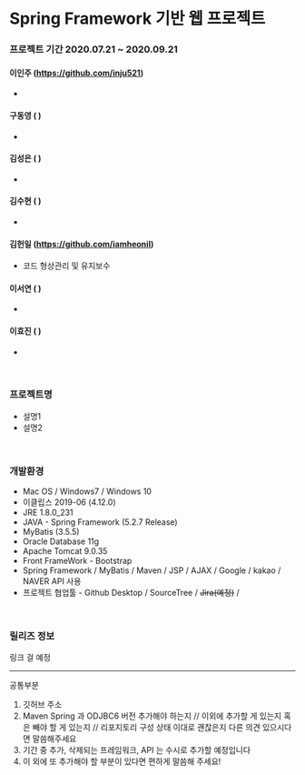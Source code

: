 # Spring Framework 기반 웹 프로젝트

### 프로젝트 기간 2020.07.21 ~ 2020.09.21

#### 이인주 (https://github.com/inju521)

- 

#### 구동영 ( )

- 

#### 김성은 ( )

- 

#### 김수현 ( )

- 

#### 김헌일 (https://github.com/iamheonil)

- 코드 형상관리 및 유지보수

#### 이서연 ( )

- 

#### 이효진 ( )

- 

<br>

### 프로젝트명

 - 설명1
 - 설명2

<br>

### 개발환경

 - Mac OS / Windows7 / Windows 10
 - 이클립스 2019-06 (4.12.0)
 - JRE 1.8.0_231
 - JAVA - Spring Framework (5.2.7 Release)
 - MyBatis (3.5.5)
 - Oracle Database 11g
 - Apache Tomcat 9.0.35
 - Front FrameWork - Bootstrap
 - Spring Framework / MyBatis / Maven / JSP / AJAX / Google / kakao / NAVER API 사용
 - 프로젝트 협업툴 - Github Desktop / SourceTree / ~~Jira(예정)~~ /

<br>

### 릴리즈 정보

링크 걸 예정

-------

공통부분<br>

1. 깃허브 주소
2. Maven Spring 과 ODJBC6 버전 추가해야 하는지 // 이외에 추가할 게 있는지 혹은 빼야 할 게 있는지 // 리포지토리 구성 상태 이대로 괜찮은지 다른 의견 있으시다면 말씀해주세요
3. 기간 중 추가, 삭제되는 프레임워크, API 는 수시로 추가할 예정입니다
4. 이 외에 또 추가해야 할 부분이 있다면 편하게 말씀해 주세요!
